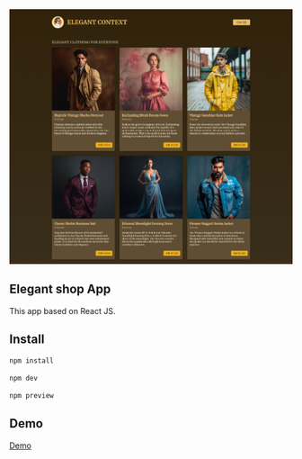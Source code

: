 <img src="src/assets/elegant-shop.png" alt="Elegant shop" />

## Elegant shop App
This app based on React JS.

## Install

```sh
npm install
```

```sh
npm dev
```

```sh
npm preview
```

## Demo
<a href="https://soltonanna.github.io/elegant-shop/" target="_blank"> Demo </a>
